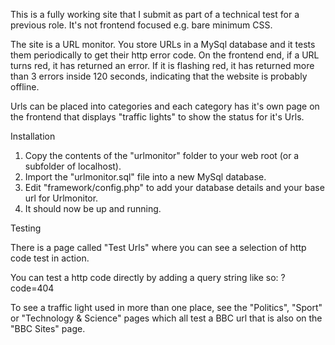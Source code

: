 This is a fully working site that I submit as part of a technical test for a previous role. It's not frontend focused e.g. bare minimum CSS.

The site is a URL monitor. You store URLs in a MySql database and it tests them periodically to get their http error code. On the frontend end, if a URL turns red, it has returned an error. If it is flashing red, it has returned more than 3 errors inside 120 seconds, indicating that the website is probably offline.

Urls can be placed into categories and each category has it's own page on the frontend that displays "traffic lights" to show the status for it's Urls.


Installation
1. Copy the contents of the "urlmonitor" folder to your web root (or a subfolder of localhost).
2. Import the "urlmonitor.sql" file into a new MySql database.
3. Edit "framework/config.php" to add your database details and your base url for Urlmonitor.
4. It should now be up and running.


Testing

There is a page called "Test Urls" where you can see a selection of http code test in action.

You can test a http code directly by adding a query string like so: ?code=404

To see a traffic light used in more than one place, see the "Politics", "Sport" or "Technology & Science" pages which all test a BBC url that is also on the "BBC Sites" page.